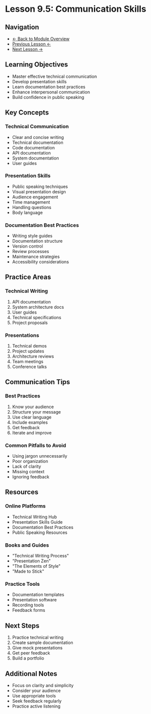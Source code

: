 # Lesson 9.5: Communication Skills

## Navigation
- [← Back to Module Overview](./README.md)
- [Previous Lesson ←](./9.4-behavioral-interview-preparation.md)
- [Next Lesson →](./9.6-team-collaboration.md)

## Learning Objectives

- Master effective technical communication
- Develop presentation skills
- Learn documentation best practices
- Enhance interpersonal communication
- Build confidence in public speaking

## Key Concepts

### Technical Communication
- Clear and concise writing
- Technical documentation
- Code documentation
- API documentation
- System documentation
- User guides

### Presentation Skills
- Public speaking techniques
- Visual presentation design
- Audience engagement
- Time management
- Handling questions
- Body language

### Documentation Best Practices
- Writing style guides
- Documentation structure
- Version control
- Review processes
- Maintenance strategies
- Accessibility considerations

## Practice Areas

### Technical Writing
1. API documentation
2. System architecture docs
3. User guides
4. Technical specifications
5. Project proposals

### Presentations
1. Technical demos
2. Project updates
3. Architecture reviews
4. Team meetings
5. Conference talks

## Communication Tips

### Best Practices
1. Know your audience
2. Structure your message
3. Use clear language
4. Include examples
5. Get feedback
6. Iterate and improve

### Common Pitfalls to Avoid
- Using jargon unnecessarily
- Poor organization
- Lack of clarity
- Missing context
- Ignoring feedback

## Resources

### Online Platforms
- Technical Writing Hub
- Presentation Skills Guide
- Documentation Best Practices
- Public Speaking Resources

### Books and Guides
- "Technical Writing Process"
- "Presentation Zen"
- "The Elements of Style"
- "Made to Stick"

### Practice Tools
- Documentation templates
- Presentation software
- Recording tools
- Feedback forms

## Next Steps

1. Practice technical writing
2. Create sample documentation
3. Give mock presentations
4. Get peer feedback
5. Build a portfolio

## Additional Notes

- Focus on clarity and simplicity
- Consider your audience
- Use appropriate tools
- Seek feedback regularly
- Practice active listening 